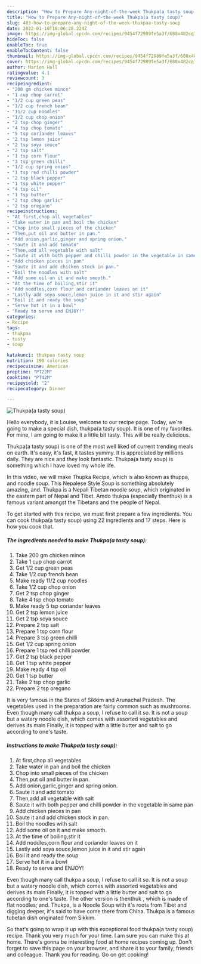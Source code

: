 ```yaml
---
description: "How to Prepare Any-night-of-the-week Thukpa(a tasty soup)"
title: "How to Prepare Any-night-of-the-week Thukpa(a tasty soup)"
slug: 403-how-to-prepare-any-night-of-the-week-thukpaa-tasty-soup
date: 2022-01-10T16:06:28.224Z
image: https://img-global.cpcdn.com/recipes/9454f72989fe5a3f/680x482cq70/thukpaa-tasty-soup-recipe-main-photo.jpg
hideToc: false
enableToc: true
enableTocContent: false
thumbnail: https://img-global.cpcdn.com/recipes/9454f72989fe5a3f/680x482cq70/thukpaa-tasty-soup-recipe-main-photo.jpg
cover: https://img-global.cpcdn.com/recipes/9454f72989fe5a3f/680x482cq70/thukpaa-tasty-soup-recipe-main-photo.jpg
author: Marion Hall
ratingvalue: 4.1
reviewcount: 3
recipeingredient:
- "200 gm chicken mince"
- "1 cup chop carrot"
- "1/2 cup green peas"
- "1/2 cup french bean"
- "11/2 cup noodles"
- "1/2 cup chop onion"
- "2 tsp chop ginger"
- "4 tsp chop tomato"
- "5 tsp coriander leaves"
- "2 tsp lemon juice"
- "2 tsp soya souce"
- "2 tsp salt"
- "1 tsp corn flour"
- "3 tsp green chilli"
- "1/2 cup spring onion"
- "1 tsp red chilli powder"
- "2 tsp black pepper"
- "1 tsp white pepper"
- "4 tsp oil"
- "1 tsp butter"
- "2 tsp chop garlic"
- "2 tsp oregano"
recipeinstructions:
- "At first,chop all vegetables"
- "Take water in pan and boil the chicken"
- "Chop into small pieces of the chicken"
- "Then,put oil and butter in pan."
- "Add onion,garlic,ginger and spring onion."
- "Saute it and add tomato"
- "Then,add all vegetable with salt"
- "Saute it with both pepper and chilli powder in the vegetable in same pan"
- "Add chicken pieces in pan"
- "Saute it and add chicken stock in pan."
- "Boil the noodles with salt"
- "Add some oil on it and make smooth."
- "At the time of boiling,stir it"
- "Add noddles,corn flour and coriander leaves on it"
- "Lastly add soya souce,lemon juice in it and stir again"
- "Boil it and ready the soup"
- "Serve hot it in a bowl"
- "Ready to serve and ENJOY!"
categories:
- Recipe
tags:
- thukpaa
- tasty
- soup

katakunci: thukpaa tasty soup 
nutrition: 190 calories
recipecuisine: American
preptime: "PT22M"
cooktime: "PT42M"
recipeyield: "2"
recipecategory: Dinner

---
```



![Thukpa(a tasty soup)](https://img-global.cpcdn.com/recipes/9454f72989fe5a3f/680x482cq70/thukpaa-tasty-soup-recipe-main-photo.jpg)

Hello everybody, it is Louise, welcome to our recipe page. Today, we're going to make a special dish, thukpa(a tasty soup). It is one of my favorites. For mine, I am going to make it a little bit tasty. This will be really delicious.

Thukpa(a tasty soup) is one of the most well liked of current trending meals on earth. It's easy, it's fast, it tastes yummy. It is appreciated by millions daily. They are nice and they look fantastic. Thukpa(a tasty soup) is something which I have loved my whole life.

In this video, we will make Thupka Recipe, which is also known as thuppa, and noodle soup. This Nepalese Style Soup is something absolutely amazing, and. Thukpa is a Nepali Tibetan noodle soup, which originated in the eastern part of Nepal and Tibet. Amdo thukpa (especially thenthuk) is a famous variant amongst the Tibetans and the people of Nepal.


To get started with this recipe, we must first prepare a few ingredients. You can cook thukpa(a tasty soup) using 22 ingredients and 17 steps. Here is how you cook that.

<!--inarticleads1-->

##### The ingredients needed to make Thukpa(a tasty soup):

1. Take 200 gm chicken mince
1. Take 1 cup chop carrot
1. Get 1/2 cup green peas
1. Take 1/2 cup french bean
1. Make ready 11/2 cup noodles
1. Take 1/2 cup chop onion
1. Get 2 tsp chop ginger
1. Take 4 tsp chop tomato
1. Make ready 5 tsp coriander leaves
1. Get 2 tsp lemon juice
1. Get 2 tsp soya souce
1. Prepare 2 tsp salt
1. Prepare 1 tsp corn flour
1. Prepare 3 tsp green chilli
1. Get 1/2 cup spring onion
1. Prepare 1 tsp red chilli powder
1. Get 2 tsp black pepper
1. Get 1 tsp white pepper
1. Make ready 4 tsp oil
1. Get 1 tsp butter
1. Take 2 tsp chop garlic
1. Prepare 2 tsp oregano


It is very famous in the States of Sikkim and Arunachal Pradesh. The vegetables used in the preparation are fairly common such as mushrooms. Even though many call thukpa a soup, I refuse to call it so. It is not a soup but a watery noodle dish, which comes with assorted vegetables and derives its main Finally, it is topped with a little butter and salt to go according to one&#39;s taste. 

<!--inarticleads2-->

##### Instructions to make Thukpa(a tasty soup):

1. At first,chop all vegetables
1. Take water in pan and boil the chicken
1. Chop into small pieces of the chicken
1. Then,put oil and butter in pan.
1. Add onion,garlic,ginger and spring onion.
1. Saute it and add tomato
1. Then,add all vegetable with salt
1. Saute it with both pepper and chilli powder in the vegetable in same pan
1. Add chicken pieces in pan
1. Saute it and add chicken stock in pan.
1. Boil the noodles with salt
1. Add some oil on it and make smooth.
1. At the time of boiling,stir it
1. Add noddles,corn flour and coriander leaves on it
1. Lastly add soya souce,lemon juice in it and stir again
1. Boil it and ready the soup
1. Serve hot it in a bowl
1. Ready to serve and ENJOY!

Even though many call thukpa a soup, I refuse to call it so. It is not a soup but a watery noodle dish, which comes with assorted vegetables and derives its main Finally, it is topped with a little butter and salt to go according to one&#39;s taste. The other version is thenthuk , which is made of flat noodles; and. Thukpa, is a Noodle Soup with it&#39;s roots from Tibet and digging deeper, it&#39;s said to have come there from China. Thukpa is a famous tubetan dish originated from Sikkim. 

So that's going to wrap it up with this exceptional food thukpa(a tasty soup) recipe. Thank you very much for your time. I am sure you can make this at home. There's gonna be interesting food at home recipes coming up. Don't forget to save this page on your browser, and share it to your family, friends and colleague. Thank you for reading. Go on get cooking!
